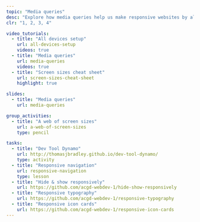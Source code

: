 ```yaml
---
topic: "Media queries"
desc: "Explore how media queries help us make responsive websites by allowing layout adjustments."
clr: "1, 2, 3, 4"

video_tutorials:
  - title: "All devices setup"
    url: all-devices-setup
    videos: true
  - title: "Media queries"
    url: media-queries
    videos: true
  - title: "Screen sizes cheat sheet"
    url: screen-sizes-cheat-sheet
    highlight: true

slides:
  - title: "Media queries"
    url: media-queries

group_activities:
  - title: "A web of screen sizes"
    url: a-web-of-screen-sizes
    type: pencil

tasks:
  - title: "Dev Tool Dynamo"
    url: http://thomasjbradley.github.io/dev-tool-dynamo/
    type: activity
  - title: "Responsive navigation"
    url: responsive-navigation
    type: lesson
  - title: "Hide & show responsively"
    url: https://github.com/acgd-webdev-1/hide-show-responsively
  - title: "Responsive typography"
    url: https://github.com/acgd-webdev-1/responsive-typography
  - title: "Responsive icon cards"
    url: https://github.com/acgd-webdev-1/responsive-icon-cards
---
```

